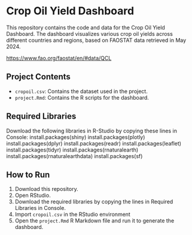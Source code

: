 # Crop Oil Yield Dashboard

This repository contains the code and data for the Crop Oil Yield Dashboard. The dashboard visualizes various crop oil yields across different countries and regions, based on FAOSTAT data retrieved in May 2024.

https://www.fao.org/faostat/en/#data/QCL

## Project Contents

- `cropoil.csv`: Contains the dataset used in the project. 
- `project.Rmd`: Contains the R scripts for the dashboard.


## Required Libraries

Download the following libraries in R-Studio by copying these lines in Console:
install.packages(shiny)
install.packages(plotly)
install.packages(dplyr)
install.packages(readr)
install.packages(leaflet)
install.packages(tidyr)
install.packages(rnaturalearth)
install.packages(rnaturalearthdata)
install.packages(sf)


## How to Run

1. Download this repository.
2. Open RStudio.
3. Download the required libraries by copying the lines in Required Libraries in Console.
4. Import `cropoil.csv` in the RStudio environment 
5. Open the `project.Rmd` R Markdown file and run it to generate the dashboard.


